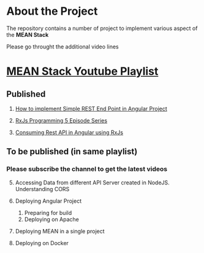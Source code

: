# About the Project

The repository contains a number of project to implement various aspect of the **MEAN Stack**

Please go throught the additional video lines



# [MEAN Stack Youtube Playlist](https://youtu.be/YEJmma5jUPE)

## Published

1. [How to implement Simple REST End Point in Angular Project](https://www.youtube.com/watch?v=YEJmma5jUPE&list=PL3GaEoSTHpBsZIhRNawAKWLt2ftb9ooFK&index=2&t=0s)
 
2. [RxJs Programming 5 Episode Series](https://youtu.be/YEJmma5jUPE)
3. [Consuming Rest API in Angular using RxJs](https://youtu.be/mnQcZHnHs8Y)

## To be published (in same playlist)
### Please subscribe the channel to get the latest videos


5. Accessing Data from different API Server created in NodeJS. Understanding CORS
6. Deploying Angular Project
    1. Preparing for build
    2. Deploying on Apache
    
7. Deploying MEAN in a single project
8. Deploying on Docker
